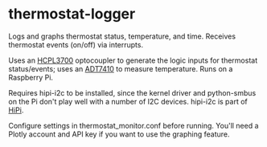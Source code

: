 thermostat-logger
=================

Logs and graphs thermostat status, temperature, and time.
Receives thermostat events (on/off) via interrupts.

Uses an [HCPL3700](http://www.avagotech.com/pages/en/optocouplers_plastic/isolated_voltage_current_detector/hcpl-3700/) optocoupler to generate the logic inputs for thermostat status/events; uses an [ADT7410](http://www.analog.com/en/mems-sensors/digital-temperature-sensors/adt7410/products/product.html) to measure temperature. Runs on a Raspberry Pi.

Requires hipi-i2c to be installed, since the kernel driver and python-smbus on the Pi don't play well with a number of I2C devices. hipi-i2c is part of [HiPi](http://raspberry.znix.com/p/about.html).

Configure settings in thermostat_monitor.conf before running. You'll need a Plotly account and API key if you want to use the graphing feature.
